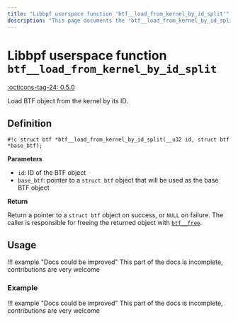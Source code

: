 ```yaml
---
title: "Libbpf userspace function 'btf__load_from_kernel_by_id_split'"
description: "This page documents the 'btf__load_from_kernel_by_id_split' libbpf userspace function, including its definition, usage, and examples."
---
```

# Libbpf userspace function `btf__load_from_kernel_by_id_split`

<!-- [LIBBPF_TAG] -->
[:octicons-tag-24: 0.5.0](https://github.com/libbpf/libbpf/releases/tag/v0.5.0)
<!-- [/LIBBPF_TAG] -->

Load BTF object from the kernel by its ID.

## Definition

`#!c struct btf *btf__load_from_kernel_by_id_split(__u32 id, struct btf *base_btf);`

**Parameters**

- `id`: ID of the BTF object
- `base_btf`: pointer to a `struct btf` object that will be used as the base BTF object

**Return**

Return a pointer to a `struct btf` object on success, or `NULL` on failure. The caller is responsible for freeing the returned object with [`btf__free`](btf__free.md).

## Usage

!!! example "Docs could be improved"
    This part of the docs is incomplete, contributions are very welcome

### Example

!!! example "Docs could be improved"
    This part of the docs is incomplete, contributions are very welcome
